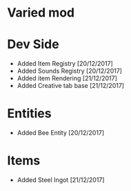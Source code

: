 # Varied mod

# Dev Side
* Added Item Registry [20/12/2017]
* Added Sounds Registry [20/12/2017]
* Added item Rendering [21/12/2017]
* Added Creative tab base [21/12/2017]

# Entities
* Added Bee Entity [20/12/2017]

# Items
* Added Steel Ingot [21/12/2017]
